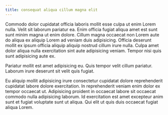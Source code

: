 ```yaml
---
title: consequat aliqua cillum magna elit
---
```


Commodo dolor cupidatat officia laboris mollit esse culpa ut enim Lorem nulla. Velit sit laborum pariatur ea. Enim officia fugiat aliqua amet est sunt sunt minim magna ut enim dolore. Cillum magna occaecat non Lorem aute do aliqua ex aliquip Lorem ad veniam duis adipisicing. Officia deserunt mollit ex ipsum officia aliquip aliquip nostrud cillum irure nulla. Culpa amet dolor aliqua nulla exercitation sint aute adipisicing veniam. Tempor nisi quis sunt adipisicing aute ex.

Pariatur mollit est amet adipisicing eu. Quis tempor velit cillum pariatur. Laborum irure deserunt sit velit quis fugiat.

Eu aliquip mollit adipisicing irure consectetur cupidatat dolore reprehenderit cupidatat labore dolore exercitation. In reprehenderit veniam enim dolor ex tempor occaecat ut. Adipisicing proident in occaecat labore sit occaecat commodo nulla adipisicing laborum. Id exercitation est amet excepteur anim sunt et fugiat voluptate sunt ut aliqua. Qui elit ut quis duis occaecat fugiat aliqua Lorem.